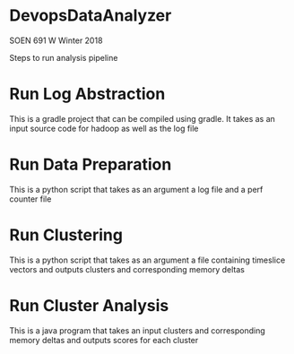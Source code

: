 # DevopsDataAnalyzer
SOEN 691 W Winter 2018

Steps to run analysis pipeline

# Run Log Abstraction

This is a gradle project that can be compiled using gradle. It takes as an input source code for hadoop as well as the log file

# Run Data Preparation

This is a python script that takes as an argument a log file and a perf counter file

# Run Clustering

This is a python script that takes as an argument a file containing timeslice vectors and outputs clusters and corresponding memory deltas

# Run Cluster Analysis

This is a java program that takes an input clusters and corresponding memory deltas and outputs scores for each cluster

